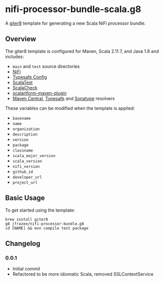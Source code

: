 # nifi-processor-bundle-scala.g8

A [giter8](https://github.com/n8han/giter8) template for generating a new Scala NiFi processor bundle.

## Overview

The giter8 template is configured for Maven, Scala 2.11.7, and Java 1.8 and includes:

* `main` and `test` source directories
* [NiFi](https://github.com/apache/nifi)
* [Typesafe Config](https://github.com/typesafehub/config)
* [ScalaTest](http://www.scalatest.org/)
* [ScalaCheck](https://www.scalacheck.org)
* [scalariform-maven-plugin](https://github.com/scala-ide/scalariform)
* [Maven Central](http://search.maven.org), [Typesafe](https://bintray.com/typesafe) and [Sonatype](http://central.sonatype.org) resolvers

These variables can be modified when the template is applied:

* `basename`
* `name`
* `organization`
* `description`
* `version`
* `package`
* `classname`
* `scala_major_version`
* `scala_version`
* `nifi_version`
* `github_id`
* `developer_url`
* `project_url`

## Basic Usage

To get started using the template:

```
brew install giter8
g8 jfrazee/nifi-processor-bundle.g8
cd [NAME] && mvn compile test package
```

## Changelog

### 0.0.1

* Initial commit
* Refactored to be more idiomatic Scala, removed SSLContextService
